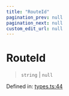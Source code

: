 ```yaml
---
title: "RouteId"
pagination_prev: null
pagination_next: null
custom_edit_url: null
---
```


# RouteId

> `string` \| `null`

Defined in:  [types.ts:44](https://github.com/bevm0/trpc-svelte-toolbox/blob/9381f64/packages/trpc-sveltekit/src/types.ts#L44)
